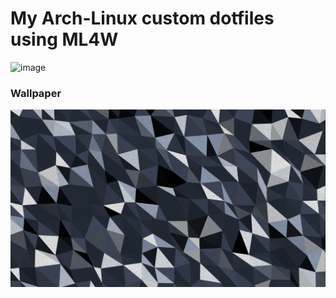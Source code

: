 # My Arch-Linux custom dotfiles using ML4W

![image](https://github.com/user-attachments/assets/740905f0-53b8-4fd5-96c1-9c90bccf538c)

### Wallpaper

![image](./wallpaper/01mrj_wallpaper.jpg)


